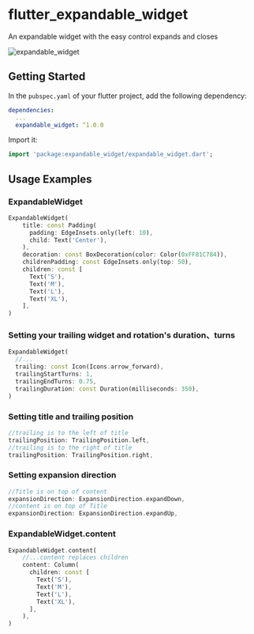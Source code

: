 # flutter_expandable_widget

An expandable widget with the easy control expands and closes

![expandable_widget](https://media.giphy.com/media/AicFNJcFGGmrRfX5r0/giphy.gif)

## Getting Started

In the `pubspec.yaml` of your flutter project, add the following dependency:

```yaml
dependencies:
  ...
  expandable_widget: ^1.0.0
```


Import it:

```dart
import 'package:expandable_widget/expandable_widget.dart';
```
## Usage Examples

### ExpandableWidget
```dart
ExpandableWidget(
    title: const Padding(
      padding: EdgeInsets.only(left: 10),
      child: Text('Center'),
    ),
    decoration: const BoxDecoration(color: Color(0xFF81C784)),
    childrenPadding: const EdgeInsets.only(top: 50),
    children: const [
      Text('S'),
      Text('M'),
      Text('L'),
      Text('XL'),
    ],
)
```

### Setting your trailing widget and rotation's duration、turns
```dart
ExpandableWidget(
  //...
  trailing: const Icon(Icons.arrow_forward),
  trailingStartTurns: 1,
  trailingEndTurns: 0.75,
  trailingDuration: const Duration(milliseconds: 350),
)
```

### Setting title and trailing position
```dart
//trailing is to the left of title
trailingPosition: TrailingPosition.left,
//trailing is to the right of title
trailingPosition: TrailingPosition.right,
```

### Setting expansion direction
```dart
//Title is on top of content
expansionDirection: ExpansionDirection.expandDown,
//content is on top of Title
expansionDirection: ExpansionDirection.expandUp,
```


### ExpandableWidget.content
```dart
ExpandableWidget.content(
    //...content replaces children
    content: Column(
      children: const [
        Text('S'),
        Text('M'),
        Text('L'),
        Text('XL'),
      ],
    ),
)
```
